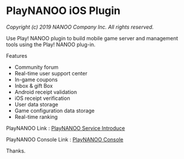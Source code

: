 # PlayNANOO iOS Plugin
_Copyright (c) 2019 NANOO Company Inc. All rights reserved._

Use Play! NANOO plugin to build mobile game server and management tools using the Play! NANOO plug-in.

Features

* Community forum
* Real-time user support center
* In-game coupons
* Inbox & gift Box
* Android receipt validation
* iOS receipt verification
* User data storage
* Game configuration data storage
* Real-time ranking

PlayNANOO Link : [PlayNANOO Service Introduce](https://www.playnanoo.com)

PlayNANOO Console Link : [PlayNANOO Console](https://console.playnanoo.com)
 
Thanks.